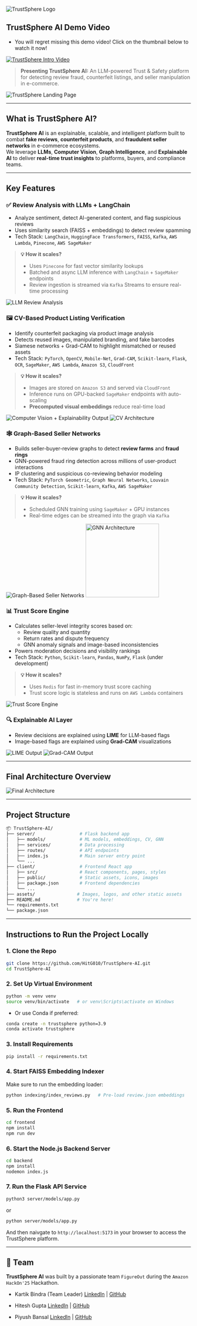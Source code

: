 ![TrustSphere Logo](./assets/trustSphereLogo1.png)

## TrustSphere AI Demo Video

- You will regret missing this demo video! Click on the thumbnail below to watch it now!

[![TrustSphere Intro Video](./assets/trustSphereThumbnail.png)](https://youtu.be/IsfnttIBfAc)

> **Presenting TrustSphere AI:**
> An LLM-powered Trust & Safety platform for detecting review fraud, counterfeit listings, and seller manipulation in e-commerce.

![TrustSphere Landing Page](./assets/landingPage.png)

---

## What is TrustSphere AI?

**TrustSphere AI** is an explainable, scalable, and intelligent platform built to combat **fake reviews**, **counterfeit products**, and **fraudulent seller networks** in e-commerce ecosystems.  
We leverage **LLMs**, **Computer Vision**, **Graph Intelligence**, and **Explainable AI** to deliver **real-time trust insights** to platforms, buyers, and compliance teams.

---

## Key Features

### ✅ Review Analysis with LLMs + LangChain

- Analyze sentiment, detect AI-generated content, and flag suspicious reviews
- Uses similarity search (FAISS + embeddings) to detect review spamming
- Tech Stack: `LangChain`, `HuggingFace Transformers`, `FAISS`, `Kafka`, `AWS Lambda`, `Pinecone`, `AWS SageMaker`
>**💡 How it scales?**
> - Uses `Pinecone` for fast vector similarity lookups
> - Batched and async LLM inference with `LangChain` + `SageMaker` endpoints
> - Review ingestion is streamed via `Kafka` Streams to ensure real-time processing

![LLM Review Analysis](./assets/llmReviewAnalysisArchitecture.png)

### 🖼 CV-Based Product Listing Verification

- Identify counterfeit packaging via product image analysis
- Detects reused images, manipulated branding, and fake barcodes
- Siamese networks + Grad-CAM to highlight mismatched or reused assets
- Tech Stack: `PyTorch`, `OpenCV`, `Mobile-Net`, `Grad-CAM`, `Scikit-learn`, `Flask`, `OCR`, `SageMaker`, `AWS Lambda`, `Amazon S3`, `CloudFront`
>**💡 How it scales?**
> - Images are stored on `Amazon S3` and served via `CloudFront`
> - Inference runs on GPU-backed `SageMaker` endpoints with auto-scaling
> - **Precomputed visual embeddings** reduce real-time load

![Computer Vision + Explainability Output](./assets/pumaFake.jpg)
![CV Architecture](./assets/cvArchitecture.png)

### 🕸 Graph-Based Seller Networks

- Builds seller-buyer-review graphs to detect **review farms** and **fraud rings**
- GNN-powered fraud ring detection across millions of user-product interactions
- IP clustering and suspicious co-reviewing behavior modeling
- Tech Stack: `PyTorch Geometric`, `Graph Neural Networks`, `Louvain Community Detection`, `Scikit-learn`, `Kafka`, `AWS SageMaker`
> **💡 How it scales?**
> - Scheduled GNN training using `SageMaker` + GPU instances
> - Real-time edges can be streamed into the graph via `Kafka`

![Graph-Based Seller Networks](./assets/gnnImg.jpg)
<img src="./assets/gnnArchitecture.png" alt="GNN Architecture" width="200"/>

### 📊 Trust Score Engine

- Calculates seller-level integrity scores based on:
  - Review quality and quantity
  - Return rates and dispute frequency
  - GNN anomaly signals and image-based inconsistencies
- Powers moderation decisions and visibility rankings
- Tech Stack: `Python`, `Scikit-learn`, `Pandas`, `NumPy`, `Flask` (under development)
> **💡 How it scales?**
> - Uses `Redis` for fast in-memory trust score caching
> - Trust score logic is stateless and runs on `AWS Lambda` containers

![Trust Score Engine](./assets/trustEngineArchitecture.png)

### 🔍 Explainable AI Layer

- Review decisions are explained using **LIME** for LLM-based flags
- Image-based flags are explained using **Grad-CAM** visualizations

![LIME Output](./assets/LIMEOutput.jpg) ![Grad-CAM Output](./assets/gradCAMOutput.png)

---

## Final Architecture Overview

![Final Architecture](./assets/architecture_Trustsphere.png)

---

## Project Structure

```bash
📦 TrustSphere-AI/
├── server/                 # Flask backend app
│   ├── models/             # ML models, embeddings, CV, GNN
│   ├── services/           # Data processing
│   ├── routes/             # API endpoints
│   ├── index.js            # Main server entry point
│   └── ...
├── client/                 # Frontend React app
│   ├── src/                # React components, pages, styles
│   ├── public/             # Static assets, icons, images
│   ├── package.json        # Frontend dependencies
│   └── ...
├── assets/                # Images, logos, and other static assets
├── README.md              # You're here!
└── requirements.txt
└── package.json
```

---

## Instructions to Run the Project Locally

### 1. Clone the Repo

```bash
git clone https://github.com/HitG010/TrustSphere-AI.git
cd TrustSphere-AI
```

### 2. Set Up Virtual Environment

```bash
python -m venv venv
source venv/bin/activate   # or venv\Scripts\activate on Windows
```

- Or use Conda if preferred:

```bash
conda create -n trustsphere python=3.9
conda activate trustsphere
```

### 3. Install Requirements

```bash
pip install -r requirements.txt
```

### 4. Start FAISS Embedding Indexer

Make sure to run the embedding loader:

```bash
python indexing/index_reviews.py   # Pre-load review.json embeddings
```

### 5. Run the Frontend

```bash
cd frontend
npm install
npm run dev
```

### 6. Start the Node.js Backend Server

```bash
cd backend
npm install
nodemon index.js
```

### 7. Run the Flask API Service

```bash
python3 server/models/app.py
```

or

```bash
python server/models/app.py
```

And then naivgate to `http://localhost:5173` in your browser to access the TrustSphere platform.

---

## 👥 Team

**TrustSphere AI** was built by a passionate team `FigureOut` during the `Amazon HackOn'25` Hackathon.

- Kartik Bindra (Team Leader)
  [LinkedIn](https://www.linkedin.com/in/kartik-bindra/) | [GitHub](https://github.com/kartikbindra)

- Hitesh Gupta
  [LinkedIn](https://www.linkedin.com/in/hiteshgupta201105/) | [GitHub](https://github.com/HitG010)

- Piyush Bansal
  [LinkedIn](https://www.linkedin.com/in/piyush-bansal-673833298/) | [GitHub](https://github.com/Piyush-Bansal9)

